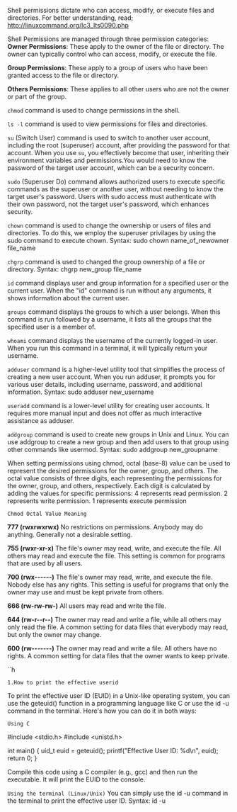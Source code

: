 Shell permissions dictate who can access, modify, or execute files and directories. For better understanding, read; http://linuxcommand.org/lc3_lts0090.php

Shell Permissions are managed through three permission categories:
**Owner Permissions**: These apply to the owner of the file or directory. The owner can typically control who can access, modify, or execute the file. 

**Group Permissions**: These apply to a group of users who have been granted access to the file or directory.

**Others Permissions**: These applies to all other users who are not the owner or part of the group.

`chmod` command is used to change permissions in the shell.

`ls -l` command is used to view permissions for files and directories.

`su` (Switch User) command is used to switch to another user account, including the root (superuser) account, after providing the password for that account. When you use `su`, you effectively become that user, inheriting their environment variables and permissions.You would need to know the password of the target user account, which can be a security concern.

`sudo` (Superuser Do) command allows authorized users to execute specific commands as the superuser or another user, without needing to know the target user's password. Users with sudo access must authenticate with their own password, not the target user's password, which enhances security.

`chown` command is used to change the ownership or users of files and directories. To do this, we employ the superuser privilages by using the sudo command to execute chown.
Syntax: sudo chown name_of_newowner file_name

`chgrp` command is used to changed the group ownership of a file or directory.
Syntax: chgrp new_group file_name

`id` command displays user and group information for a specified user or the current user. When the "id" command is run without any arguments, it shows information about the current user.

`groups` command displays the groups to which a user belongs. When this command is run followed by a username, it lists all the groups that the specified user is a member of.

`whoami` command displays the username of the currently logged-in user. When you run this command in a terminal, it will typically return your username.

`adduser` command is a higher-level utility tool that simplifies the process of creating a new user account. When you run adduser, it prompts you for various user details, including username, password, and additional information.
Syntax: sudo adduser new_username

`useradd` command is a lower-level utility for creating user accounts. It requires more manual input and does not offer as much interactive assistance as adduser.

`addgroup` command is used to create new groups in Unix and Linux. You can use addgroup to create a new group and then add users to that group using other commands like usermod.
Syntax: sudo addgroup new_groupname

When setting permissions using chmod, octal (base-8) value can be used to represent the desired permissions for the owner, group, and others. The octal value consists of three digits, each representing the permissions for the owner, group, and others, respectively. Each digit is calculated by adding the values for specific permissions:
4 represents read permission.
2 represents write permission.
1 represents execute permission

`Chmod Octal Value Meaning`

**777	(rwxrwxrwx)** No restrictions on permissions. Anybody may do anything. Generally not a desirable setting.

**755	(rwxr-xr-x)** The file's owner may read, write, and execute the file. All others may read and execute the file. This setting is common for programs that are used by all users.

**700	(rwx------)** The file's owner may read, write, and execute the file. Nobody else has any rights. This setting is useful for programs that only the owner may use and must be kept private from others.

**666	(rw-rw-rw-)** All users may read and write the file.

**644	(rw-r--r--)** The owner may read and write a file, while all others may only read the file. A common setting for data files that everybody may read, but only the owner may change.

**600	(rw-------)** The owner may read and write a file. All others have no rights. A common setting for data files that the owner wants to keep private.

``h

`1.How to print the effective userid`

To print the effective user ID (EUID) in a Unix-like operating system, you can use the geteuid() function in a programming language like C or use the id -u command in the terminal. Here's how you can do it in both ways:

`Using C`

#include <stdio.h>
#include <unistd.h>

int main() {
    uid_t euid = geteuid();
    printf("Effective User ID: %d\n", euid);
    return 0;
}

Compile this code using a C compiler (e.g., gcc) and then run the executable. It will print the EUID to the console.

`Using the terminal (Linux/Unix)`
You can simply use the id -u command in the terminal to print the effective user ID. Syntax: id -u

